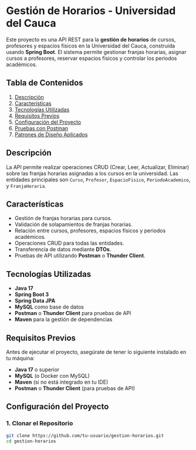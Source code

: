 # Gestión de Horarios - Universidad del Cauca

Este proyecto es una API REST para la **gestión de horarios** de cursos, profesores y espacios físicos en la Universidad del Cauca, construida usando **Spring Boot**. El sistema permite gestionar franjas horarias, asignar cursos a profesores, reservar espacios físicos y controlar los periodos académicos.

## Tabla de Contenidos

1. [Descripción](#descripción)
2. [Características](#características)
3. [Tecnologías Utilizadas](#tecnologías-utilizadas)
4. [Requisitos Previos](#requisitos-previos)
5. [Configuración del Proyecto](#configuración-del-proyecto)
6. [Pruebas con Postman](#pruebas-con-postman)
7. [Patrones de Diseño Aplicados](#patrones-de-diseño-aplicados)

## Descripción

La API permite realizar operaciones CRUD (Crear, Leer, Actualizar, Eliminar) sobre las franjas horarias asignadas a los cursos en la universidad. Las entidades principales son `Curso`, `Profesor`, `EspacioFisico`, `PeriodoAcademico`, y `FranjaHoraria`.

## Características

- Gestión de franjas horarias para cursos.
- Validación de solapamientos de franjas horarias.
- Relación entre cursos, profesores, espacios físicos y periodos académicos.
- Operaciones CRUD para todas las entidades.
- Transferencia de datos mediante **DTOs**.
- Pruebas de API utilizando **Postman** o **Thunder Client**.

## Tecnologías Utilizadas

- **Java 17**
- **Spring Boot 3**
- **Spring Data JPA**
- **MySQL** como base de datos
- **Postman** o **Thunder Client** para pruebas de API
- **Maven** para la gestión de dependencias

## Requisitos Previos

Antes de ejecutar el proyecto, asegúrate de tener lo siguiente instalado en tu máquina:

- **Java 17** o superior
- **MySQL** (o Docker con MySQL)
- **Maven** (si no está integrado en tu IDE)
- **Postman** o **Thunder Client** (para pruebas de API)

## Configuración del Proyecto

### 1. Clonar el Repositorio

```bash
git clone https://github.com/tu-usuario/gestion-horarios.git
cd gestion-horarios

